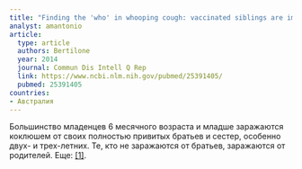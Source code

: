 ```yaml
---
title: "Finding the 'who' in whooping cough: vaccinated siblings are important pertussis sources in infants 6 months of age and under"
analyst: amantonio
article:
  type: article
  authors: Bertilone
  year: 2014
  journal: Commun Dis Intell Q Rep
  link: https://www.ncbi.nlm.nih.gov/pubmed/25391405/
  pubmed: 25391405
countries:
- Австралия
---
```


Большинство младенцев 6 месячного возраста и младше заражаются коклюшем от своих полностью привитых братьев и сестер, особенно двух- и трех-летних. Те, кто не заражаются от братьев, заражаются от родителей. Еще: [[1]](https://www.ncbi.nlm.nih.gov/pubmed/26347437).
